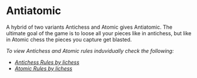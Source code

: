 # Antiatomic

A hybrid of two variants Antichess and Atomic gives Antiatomic. The ultimate goal of the game is to loose all your pieces like in antichess, but like in Atomic chess the pieces you capture get blasted.

*To view Antichess and Atomic rules induvidually check the following:*
- [*Antichess Rules by lichess*](https://lichess.org/variant/antichess)
- [*Atomic Rules by lichess*](https://lichess.org/variant/atomic)